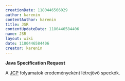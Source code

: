 ```yaml
---
creationDate: 1180446566029 
author: karenin 
contentAuthor: karenin 
title: JSR 
contentUpdateDate: 1180446584406 
name: JSR 
layout: wiki 
date: 1180446584406 
creator: karenin 
---
```

__Java Specification Request__

A [JCP](jcp.html) folyamatok eredeményeként létrejövő speckók.
